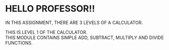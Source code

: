 # HELLO PROFESSOR!!
IN THIS ASSIGNMENT, THERE ARE 3 LEVELS OF A CALCULATOR. <br/>

THIS IS LEVEL 1 OF THE CALCULATOR.<br/>  THIS MODULE CONTAINS SIMPLE ADD, SUBTRACT, MULTIPLY AND DIVIDE FUNCTIONS.  
